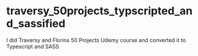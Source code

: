 # traversy_50projects_typscripted_and_sassified
I did Traversy and Florins 50 Projects Udemy course and converted it to Typescript and SASS
